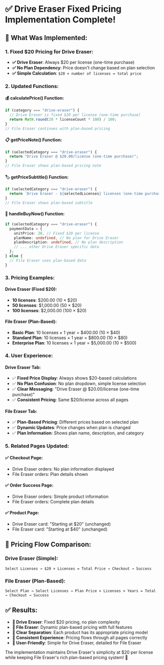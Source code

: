 # ✅ Drive Eraser Fixed Pricing Implementation Complete!

## 🎯 What Was Implemented:

### **1. Fixed $20 Pricing for Drive Eraser:**
- **✅ Drive Eraser**: Always $20 per license (one-time purchase)
- **✅ No Plan Dependency**: Price doesn't change based on plan selection
- **✅ Simple Calculation**: `$20 × number of licenses = total price`

### **2. Updated Functions:**

#### **💰 calculatePrice() Function:**
```typescript
if (category === "drive-eraser") {
  // Drive Eraser is fixed $20 per license (one-time purchase)
  return Math.round(20 * licenseCount * 100) / 100;
}
// File Eraser continues with plan-based pricing
```

#### **📋 getPriceNote() Function:**
```typescript
if (selectedCategory === "drive-eraser") {
  return "Drive Eraser @ $20.00/license (one-time purchase)";
}
// File Eraser shows plan-based pricing note
```

#### **🏷️ getPriceSubtitle() Function:**
```typescript
if (selectedCategory === "drive-eraser") {
  return `Drive Eraser - ${selectedLicenses} licenses (one-time purchase)`;
}
// File Eraser shows plan-based subtitle
```

#### **🛒 handleBuyNow() Function:**
```typescript
if (selectedCategory === "drive-eraser") {
  paymentData = {
    unitPrice: 20, // Fixed $20 per license
    planName: undefined, // No plan for Drive Eraser
    planDescription: undefined, // No plan description
    // ... other Drive Eraser specific data
  };
} else {
  // File Eraser uses plan-based data
}
```

### **3. Pricing Examples:**

#### **Drive Eraser (Fixed $20):**
- **10 licenses**: $200.00 (10 × $20)
- **50 licenses**: $1,000.00 (50 × $20)
- **100 licenses**: $2,000.00 (100 × $20)

#### **File Eraser (Plan-Based):**
- **Basic Plan**: 10 licenses × 1 year = $400.00 (10 × $40)
- **Standard Plan**: 10 licenses × 1 year = $800.00 (10 × $80)
- **Enterprise Plan**: 10 licenses × 1 year = $5,000.00 (10 × $500)

### **4. User Experience:**

#### **Drive Eraser Tab:**
- ✅ **Fixed Price Display**: Always shows $20-based calculations
- ✅ **No Plan Confusion**: No plan dropdown, simple license selection
- ✅ **Clear Messaging**: "Drive Eraser @ $20.00/license (one-time purchase)"
- ✅ **Consistent Pricing**: Same $20/license across all pages

#### **File Eraser Tab:**
- ✅ **Plan-Based Pricing**: Different prices based on selected plan
- ✅ **Dynamic Updates**: Price changes when plan is changed
- ✅ **Plan Information**: Shows plan name, description, and category

### **5. Related Pages Updated:**

#### **✅ Checkout Page:**
- Drive Eraser orders: No plan information displayed
- File Eraser orders: Plan details shown

#### **✅ Order Success Page:**
- Drive Eraser orders: Simple product information
- File Eraser orders: Complete plan details

#### **✅ Product Page:**
- Drive Eraser card: "Starting at $20" (unchanged)
- File Eraser card: "Starting at $40" (unchanged)

## 🔄 Pricing Flow Comparison:

### **Drive Eraser (Simple):**
```
Select Licenses → $20 × Licenses = Total Price → Checkout → Success
```

### **File Eraser (Plan-Based):**
```
Select Plan → Select Licenses → Plan Price × Licenses × Years = Total → Checkout → Success
```

## ✅ Results:

- **🎯 Drive Eraser**: Fixed $20 pricing, no plan complexity
- **🎯 File Eraser**: Dynamic plan-based pricing with full features
- **🎯 Clear Separation**: Each product has its appropriate pricing model
- **🎯 Consistent Experience**: Pricing flows through all pages correctly
- **🎯 User-Friendly**: Simple for Drive Eraser, detailed for File Eraser

The implementation maintains Drive Eraser's simplicity at $20 per license while keeping File Eraser's rich plan-based pricing system! 🎉